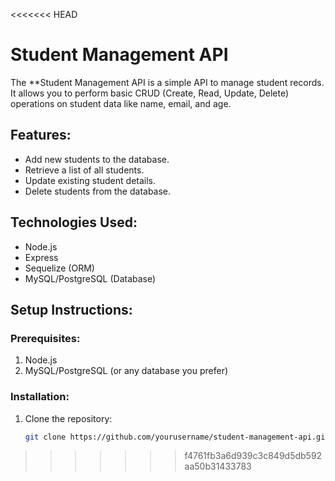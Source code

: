 <<<<<<< HEAD
 
# Student Management API

The **Student Management API is a simple API to manage student records. It allows you to perform basic CRUD (Create, Read, Update, Delete) operations on student data like name, email, and age.

## Features:
- Add new students to the database.
- Retrieve a list of all students.
- Update existing student details.
- Delete students from the database.

## Technologies Used:
- Node.js
- Express
- Sequelize (ORM)
- MySQL/PostgreSQL (Database)

## Setup Instructions:

### Prerequisites:
1. Node.js
2. MySQL/PostgreSQL (or any database you prefer)

### Installation:

1. Clone the repository:

   ```bash
   git clone https://github.com/yourusername/student-management-api.git
>>>>>>> f4761fb3a6d939c3c849d5db592aa50b31433783
